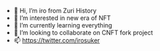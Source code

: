 - 👋 Hi, I’m iro from Zuri History
- 👀 I’m interested in new era of NFT
- 🌱 I’m currently learning everything
- 💞️ I’m looking to collaborate on CNFT fork project
- 📫 https://twitter.com/irosuker

<!---
zurihistory/zurihistory is a ✨ special ✨ repository because its `README.md` (this file) appears on your GitHub profile.
You can click the Preview link to take a look at your changes.
--->
